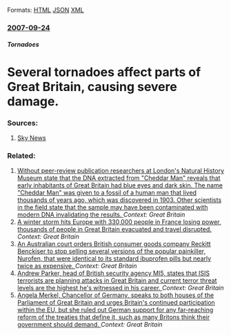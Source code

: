 
Formats: [HTML](/news/2007/09/24/several-tornadoes-affect-parts-of-great-britain-causing-severe-damage.html)  [JSON](/news/2007/09/24/several-tornadoes-affect-parts-of-great-britain-causing-severe-damage.json)  [XML](/news/2007/09/24/several-tornadoes-affect-parts-of-great-britain-causing-severe-damage.xml)  

### [2007-09-24](/news/2007/09/24/index.md)

##### Tornadoes
#  Several tornadoes affect parts of Great Britain, causing severe damage. 




### Sources:

1. [Sky News](http://news.sky.com/skynews/article/0,,30100-1285431,00.html)

### Related:

1. [Without peer-review publication researchers at London's Natural History Museum state that the DNA extracted from "Cheddar Man" reveals that early inhabitants of Great Britain had blue eyes and dark skin. The name "Cheddar Man" was given to a fossil of a human man that lived thousands of years ago, which was discovered in 1903. Other scientists in the field state that the sample may have been contaminated with modern DNA invalidating the results. ](/news/2018/02/7/without-peer-review-publication-researchers-at-london-s-natural-history-museum-state-that-the-dna-extracted-from-cheddar-man-reveals-that.md) _Context: Great Britain_
2. [A winter storm hits Europe with 330,000 people in France losing power, thousands of people in Great Britain evacuated and travel disrupted. ](/news/2017/01/13/a-winter-storm-hits-europe-with-330-000-people-in-france-losing-power-thousands-of-people-in-great-britain-evacuated-and-travel-disrupted.md) _Context: Great Britain_
3. [An Australian court orders British consumer goods company Reckitt Benckiser to stop selling several versions of the popular painkiller, Nurofen, that were identical to its standard ibuprofen pills but nearly twice as expensive. ](/news/2015/12/14/an-australian-court-orders-british-consumer-goods-company-reckitt-benckiser-to-stop-selling-several-versions-of-the-popular-painkiller-nuro.md) _Context: Great Britain_
4. [Andrew Parker, head of British security agency MI5, states that ISIS terrorists are planning attacks in Great Britain and current terror threat levels are the highest he's witnessed in his career. ](/news/2015/10/30/andrew-parker-head-of-british-security-agency-mi5-states-that-isis-terrorists-are-planning-attacks-in-great-britain-and-current-terror-thr.md) _Context: Great Britain_
5. [Angela Merkel, Chancellor of Germany, speaks to both houses of the Parliament of Great Britain and urges Britain's continued participation within the EU, but she ruled out German support for any far-reaching reform of the treaties that define it, such as many Britons think their government should demand. ](/news/2014/02/27/angela-merkel-chancellor-of-germany-speaks-to-both-houses-of-the-parliament-of-great-britain-and-urges-britain-s-continued-participation-w.md) _Context: Great Britain_
